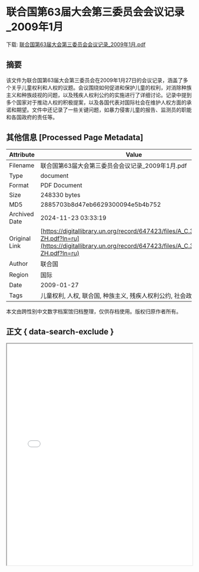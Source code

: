 # 联合国第63届大会第三委员会会议记录_2009年1月

<!-- tcd_download_link -->
下载: <a href="联合国第63届大会第三委员会会议记录_2009年1月.pdf" download>联合国第63届大会第三委员会会议记录_2009年1月.pdf</a>
<!-- tcd_download_link_end -->

## 摘要

<!-- tcd_abstract -->
该文件为联合国第63届大会第三委员会在2009年1月27日的会议记录，涵盖了多个关乎儿童权利和人权的议题。会议围绕如何促进和保护儿童的权利，对消除种族主义和种族歧视的问题，以及残疾人权利公约的实施进行了详细讨论。记录中提到多个国家对于推动人权的积极提案，以及各国代表对国际社会在维护人权方面的承诺和期望。文件中还记录了一些关键问题，如暴力侵害儿童的报告、监测员的职能和各国政府的责任等。

<!-- tcd_abstract_end -->

## 其他信息 [Processed Page Metadata]

| Attribute       | Value                                  |
|-----------------|----------------------------------------|
| Filename        | 联合国第63届大会第三委员会会议记录_2009年1月.pdf                             |
| Type            | document                                 |
| Format          | PDF Document                               |
| Size            | 248330 bytes                           |
| MD5             | 2885703b8d47eb6629300094e5b4b752                                  |
| Archived Date   | 2024-11-23 03:33:19                             |
| Original Link   | [https://digitallibrary.un.org/record/647423/files/A_C.3_63_SR.35-ZH.pdf?ln=ru](https://digitallibrary.un.org/record/647423/files/A_C.3_63_SR.35-ZH.pdf?ln=ru)                         |
| Author          | 联合国                               |
| Region          | 国际                               |
| Date            | 2009-01-27                                 |
| Tags            | 儿童权利, 人权, 联合国, 种族主义, 残疾人权利公约, 社会政策, 国际合作                                 |

本文由跨性别中文数字档案馆归档整理，仅供存档使用。版权归原作者所有。


## 正文 { data-search-exclude }

<!-- tcd_main_text -->
<iframe src="../联合国第63届大会第三委员会会议记录_2009年1月.pdf" width="100%" height="600px">
    <p>无法显示PDF，请下载查看。</p>
</iframe>
<!-- tcd_main_text_end -->

